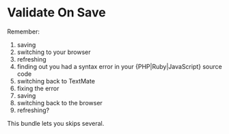 Validate On Save
================

Remember:

  1. saving
  2. switching to your browser
  3. refreshing 
  4. finding out you had a syntax error in your {PHP|Ruby|JavaScript} source code
  5. switching back to TextMate
  6. fixing the error
  7. saving
  8. switching back to the browser
  9. refreshing?

This bundle lets you skips several.